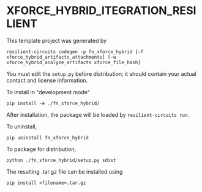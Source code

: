 # XFORCE_HYBRID_ITEGRATION_RESILIENT
This template project was generated by

    resilient-circuits codegen -p fn_xforce_hybrid [-f xforce_hybrid_artifacts_attachments] [-w xforce_hybrid_analyze_artifacts xforce_file_hash]


You must edit the `setup.py` before distribution;
it should contain your actual contact and license information.

To install in "development mode"

    pip install -e ./fn_xforce_hybrid/

After installation, the package will be loaded by `resilient-circuits run`.


To uninstall,

    pip uninstall fn_xforce_hybrid


To package for distribution,

    python ./fn_xforce_hybrid/setup.py sdist

The resulting .tar.gz file can be installed using

    pip install <filename>.tar.gz
